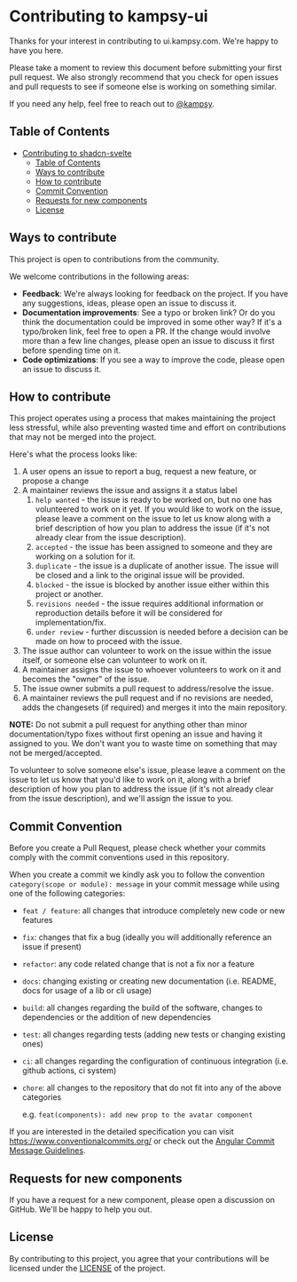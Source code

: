# Contributing to kampsy-ui

Thanks for your interest in contributing to ui.kampsy.com. We're happy to have you here.

Please take a moment to review this document before submitting your first pull request. We also strongly recommend that you check for open issues and pull requests to see if someone else is working on something similar.

If you need any help, feel free to reach out to [@kampsy](https://twitter.com/shadcn).

## Table of Contents

- [Contributing to shadcn-svelte](#contributing-to-kampsy-ui)
  - [Table of Contents](#table-of-contents)
  - [Ways to contribute](#ways-to-contribute)
  - [How to contribute](#how-to-contribute)
  - [Commit Convention](#commit-convention)
  - [Requests for new components](#requests-for-new-components)
  - [License](#license)

## Ways to contribute

This project is open to contributions from the community.

We welcome contributions in the following areas:

- **Feedback**: We're always looking for feedback on the project. If you have any suggestions, ideas, please open an issue to discuss it.
- **Documentation improvements**: See a typo or broken link? Or do you think the documentation could be improved in some other way? If it's a typo/broken link, feel free to open a PR. If the change would involve more than a few line changes, please open an issue to discuss it first before spending time on it.
- **Code optimizations**: If you see a way to improve the code, please open an issue to discuss it.

## How to contribute

This project operates using a process that makes maintaining the project less stressful, while also preventing wasted time and effort on contributions that may not be merged into the project.

Here's what the process looks like:

1. A user opens an issue to report a bug, request a new feature, or propose a change
2. A maintainer reviews the issue and assigns it a status label
   1. `help wanted` - the issue is ready to be worked on, but no one has volunteered to work on it yet. If you would like to work on the issue, please leave a comment on the issue to let us know along with a brief description of how you plan to address the issue (if it's not already clear from the issue description).
   2. `accepted` - the issue has been assigned to someone and they are working on a solution for it.
   3. `duplicate` - the issue is a duplicate of another issue. The issue will be closed and a link to the original issue will be provided.
   4. `blocked` - the issue is blocked by another issue either within this project or another.
   5. `revisions needed` - the issue requires additional information or reproduction details before it will be considered for implementation/fix.
   6. `under review` - further discussion is needed before a decision can be made on how to proceed with the issue.
3. The issue author can volunteer to work on the issue within the issue itself, or someone else can volunteer to work on it.
4. A maintainer assigns the issue to whoever volunteers to work on it and becomes the "owner" of the issue.
5. The issue owner submits a pull request to address/resolve the issue.
6. A maintainer reviews the pull request and if no revisions are needed, adds the changesets (if required) and merges it into the main repository.

**NOTE:** Do not submit a pull request for anything other than minor documentation/typo fixes without first opening an issue and having it assigned to you. We don't want you to waste time on something that may not be merged/accepted.

To volunteer to solve someone else's issue, please leave a comment on the issue to let us know that you'd like to work on it, along with a brief description of how you plan to address the issue (if it's not already clear from the issue description), and we'll assign the issue to you.

## Commit Convention

Before you create a Pull Request, please check whether your commits comply with
the commit conventions used in this repository.

When you create a commit we kindly ask you to follow the convention
`category(scope or module): message` in your commit message while using one of
the following categories:

- `feat / feature`: all changes that introduce completely new code or new
  features
- `fix`: changes that fix a bug (ideally you will additionally reference an
  issue if present)
- `refactor`: any code related change that is not a fix nor a feature
- `docs`: changing existing or creating new documentation (i.e. README, docs for
  usage of a lib or cli usage)
- `build`: all changes regarding the build of the software, changes to
  dependencies or the addition of new dependencies
- `test`: all changes regarding tests (adding new tests or changing existing
  ones)
- `ci`: all changes regarding the configuration of continuous integration (i.e.
  github actions, ci system)
- `chore`: all changes to the repository that do not fit into any of the above
  categories

  e.g. `feat(components): add new prop to the avatar component`

If you are interested in the detailed specification you can visit
https://www.conventionalcommits.org/ or check out the
[Angular Commit Message Guidelines](https://github.com/angular/angular/blob/22b96b9/CONTRIBUTING.md#-commit-message-guidelines).

## Requests for new components

If you have a request for a new component, please open a discussion on GitHub. We'll be happy to help you out.

## License

By contributing to this project, you agree that your contributions will be licensed under the [LICENSE](LICENSE.md) of the project.